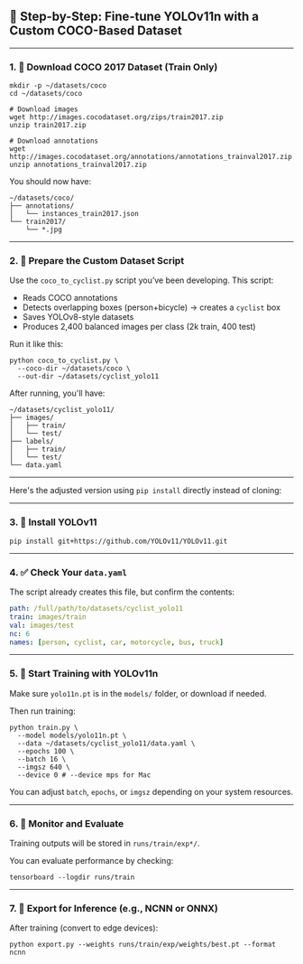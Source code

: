 ## 🚀 Step-by-Step: Fine-tune YOLOv11n with a Custom COCO-Based Dataset

---

### **1. 🔻 Download COCO 2017 Dataset (Train Only)**

```
mkdir -p ~/datasets/coco
cd ~/datasets/coco

# Download images
wget http://images.cocodataset.org/zips/train2017.zip
unzip train2017.zip

# Download annotations
wget http://images.cocodataset.org/annotations/annotations_trainval2017.zip
unzip annotations_trainval2017.zip
```

You should now have:

```
~/datasets/coco/
├── annotations/
│   └── instances_train2017.json
└── train2017/
    └── *.jpg
```

---

### **2. 🧠 Prepare the Custom Dataset Script**

Use the `coco_to_cyclist.py` script you’ve been developing. This script:

* Reads COCO annotations
* Detects overlapping boxes (person+bicycle) → creates a `cyclist` box
* Saves YOLOv8-style datasets
* Produces 2,400 balanced images per class (2k train, 400 test)

Run it like this:

```
python coco_to_cyclist.py \
  --coco-dir ~/datasets/coco \
  --out-dir ~/datasets/cyclist_yolo11
```

After running, you'll have:

```
~/datasets/cyclist_yolo11/
├── images/
│   ├── train/
│   └── test/
├── labels/
│   ├── train/
│   └── test/
└── data.yaml
```

---

Here's the adjusted version using `pip install` directly instead of cloning:

---

### **3. 🔄 Install YOLOv11**

```
pip install git+https://github.com/YOLOv11/YOLOv11.git
```

---

### **4. ✅ Check Your `data.yaml`**

The script already creates this file, but confirm the contents:

```yaml
path: /full/path/to/datasets/cyclist_yolo11
train: images/train
val: images/test
nc: 6
names: [person, cyclist, car, motorcycle, bus, truck]
```

---

### **5. 🧪 Start Training with YOLOv11n**

Make sure `yolo11n.pt` is in the `models/` folder, or download if needed.

Then run training:

```
python train.py \
  --model models/yolo11n.pt \
  --data ~/datasets/cyclist_yolo11/data.yaml \
  --epochs 100 \
  --batch 16 \
  --imgsz 640 \
  --device 0 # --device mps for Mac
```

You can adjust `batch`, `epochs`, or `imgsz` depending on your system resources.

---

### **6. 🎯 Monitor and Evaluate**

Training outputs will be stored in `runs/train/exp*/`.

You can evaluate performance by checking:

```
tensorboard --logdir runs/train
```

---

### **7. 🧊 Export for Inference (e.g., NCNN or ONNX)**

After training (convert to edge devices):

```
python export.py --weights runs/train/exp/weights/best.pt --format ncnn
```
